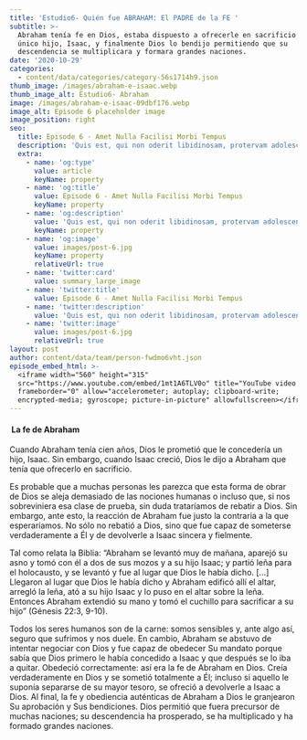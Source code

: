 ```yaml
---
title: 'Estudio6- Quién fue ABRAHAM: El PADRE de la FE '
subtitle: >-
  Abraham tenía fe en Dios, estaba dispuesto a ofrecerle en sacrificio a su
  único hijo, Isaac, y finalmente Dios lo bendijo permitiendo que su
  descendencia se multiplicara y formara grandes naciones.
date: '2020-10-29'
categories:
  - content/data/categories/category-56s1714h9.json
thumb_image: /images/abraham-e-isaac.webp
thumb_image_alt: Estudio6- Abraham
image: /images/abraham-e-isaac-09dbf176.webp
image_alt: Episode 6 placeholder image
image_position: right
seo:
  title: Episode 6 - Amet Nulla Facilisi Morbi Tempus
  description: 'Quis est, qui non oderit libidinosam, protervam adolescentiam'
  extra:
    - name: 'og:type'
      value: article
      keyName: property
    - name: 'og:title'
      value: Episode 6 - Amet Nulla Facilisi Morbi Tempus
      keyName: property
    - name: 'og:description'
      value: 'Quis est, qui non oderit libidinosam, protervam adolescentiam'
      keyName: property
    - name: 'og:image'
      value: images/post-6.jpg
      keyName: property
      relativeUrl: true
    - name: 'twitter:card'
      value: summary_large_image
    - name: 'twitter:title'
      value: Episode 6 - Amet Nulla Facilisi Morbi Tempus
    - name: 'twitter:description'
      value: 'Quis est, qui non oderit libidinosam, protervam adolescentiam'
    - name: 'twitter:image'
      value: images/post-6.jpg
      relativeUrl: true
layout: post
author: content/data/team/person-fwdmo6vht.json
episode_embed_html: >-
  <iframe width="560" height="315"
  src="https://www.youtube.com/embed/1mt1A6TLV0o" title="YouTube video player"
  frameborder="0" allow="accelerometer; autoplay; clipboard-write;
  encrypted-media; gyroscope; picture-in-picture" allowfullscreen></iframe>
---
```

####  La fe de Abraham&#xA;&#xA;

Cuando Abraham tenía cien años, Dios le prometió que le concedería un hijo, Isaac. Sin embargo, cuando Isaac creció, Dios le dijo a Abraham que tenía que ofrecerlo en sacrificio. 

Es probable que a muchas personas les parezca que esta forma de obrar de Dios se aleja demasiado de las nociones humanas o incluso que, si nos sobreviniera esa clase de prueba, sin duda trataríamos de rebatir a Dios. Sin embargo, ante esto, la reacción de Abraham fue justo la contraria a la que esperaríamos. No sólo no rebatió a Dios, sino que fue capaz de someterse verdaderamente a Él y de devolverle a Isaac sincera y fielmente. 

Tal como relata la Biblia: “Abraham se levantó muy de mañana, aparejó su asno y tomó con él a dos de sus mozos y a su hijo Isaac; y partió leña para el holocausto, y se levantó y fue al lugar que Dios le había dicho. \[…] Llegaron al lugar que Dios le había dicho y Abraham edificó allí el altar, arregló la leña, ató a su hijo Isaac y lo puso en el altar sobre la leña. Entonces Abraham extendió su mano y tomó el cuchillo para sacrificar a su hijo” (Génesis 22:3, 9-10). 

Todos los seres humanos son de la carne: somos sensibles y, ante algo así, seguro que sufrimos y nos duele. En cambio, Abraham se abstuvo de intentar negociar con Dios y fue capaz de obedecer Su mandato porque sabía que Dios primero le había concedido a Isaac y que después se lo iba a quitar. Obedeció correctamente: así era la fe de Abraham en Dios. Creía verdaderamente en Dios y se sometió totalmente a Él; incluso si aquello le suponía separarse de su mayor tesoro, se ofreció a devolverle a Isaac a Dios. Al final, la fe y obediencia auténticas de Abraham a Dios le granjearon Su aprobación y Sus bendiciones. Dios permitió que fuera precursor de muchas naciones; su descendencia ha prosperado, se ha multiplicado y ha formado grandes naciones.
